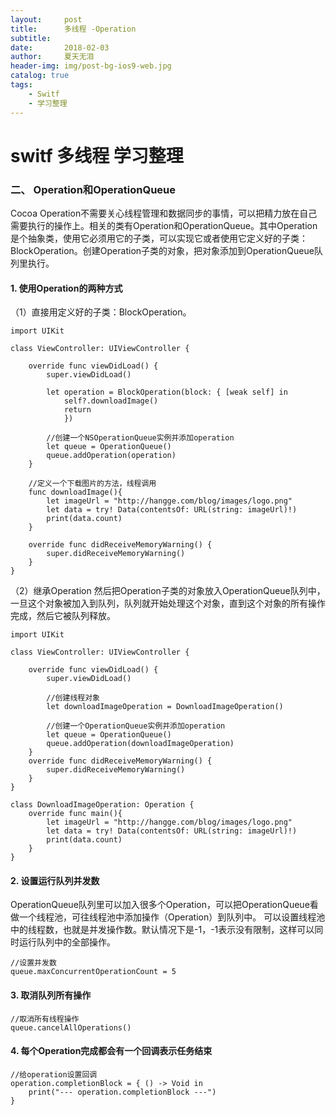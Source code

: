 ```yaml
---
layout:     post
title:      多线程 -Operation
subtitle:   
date:       2018-02-03
author:     夏天无泪
header-img: img/post-bg-ios9-web.jpg
catalog: true
tags:
    - Switf
    - 学习整理
---
```

#  switf 多线程 学习整理

### 二、 Operation和OperationQueue
Cocoa Operation不需要关心线程管理和数据同步的事情，可以把精力放在自己需要执行的操作上。相关的类有Operation和OperationQueue。其中Operation是个抽象类，使用它必须用它的子类，可以实现它或者使用它定义好的子类：BlockOperation。创建Operation子类的对象，把对象添加到OperationQueue队列里执行。

#### 1. 使用Operation的两种方式
（1）直接用定义好的子类：BlockOperation。

```
import UIKit
 
class ViewController: UIViewController {
     
    override func viewDidLoad() {
        super.viewDidLoad()
         
        let operation = BlockOperation(block: { [weak self] in
            self?.downloadImage()
            return
            })
         
        //创建一个NSOperationQueue实例并添加operation
        let queue = OperationQueue()
        queue.addOperation(operation)
    }
     
    //定义一个下载图片的方法，线程调用
    func downloadImage(){
        let imageUrl = "http://hangge.com/blog/images/logo.png"
        let data = try! Data(contentsOf: URL(string: imageUrl)!)
        print(data.count)
    }
     
    override func didReceiveMemoryWarning() {
        super.didReceiveMemoryWarning()
    }
}
```
（2）继承Operation 
然后把Operation子类的对象放入OperationQueue队列中，一旦这个对象被加入到队列，队列就开始处理这个对象，直到这个对象的所有操作完成，然后它被队列释放。

```
import UIKit
 
class ViewController: UIViewController {
     
    override func viewDidLoad() {
        super.viewDidLoad()
         
        //创建线程对象
        let downloadImageOperation = DownloadImageOperation()
         
        //创建一个OperationQueue实例并添加operation
        let queue = OperationQueue()
        queue.addOperation(downloadImageOperation)
    }
    override func didReceiveMemoryWarning() {
        super.didReceiveMemoryWarning()
    }
}
 
class DownloadImageOperation: Operation {
    override func main(){
        let imageUrl = "http://hangge.com/blog/images/logo.png"
        let data = try! Data(contentsOf: URL(string: imageUrl)!)
        print(data.count)
    }
}
```

#### 2. 设置运行队列并发数 
OperationQueue队列里可以加入很多个Operation，可以把OperationQueue看做一个线程池，可往线程池中添加操作（Operation）到队列中。
可以设置线程池中的线程数，也就是并发操作数。默认情况下是-1，-1表示没有限制，这样可以同时运行队列中的全部操作。
```
//设置并发数
queue.maxConcurrentOperationCount = 5
```
#### 3. 取消队列所有操作
```
//取消所有线程操作
queue.cancelAllOperations()
```
#### 4. 每个Operation完成都会有一个回调表示任务结束
```
//给operation设置回调
operation.completionBlock = { () -> Void in
    print("--- operation.completionBlock ---")
}
```
